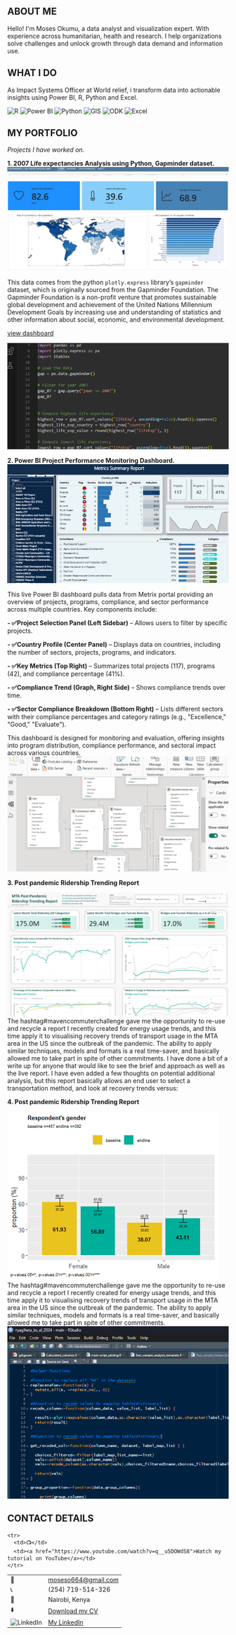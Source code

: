 <!--Section 1: Introduce your self-->
## ABOUT ME

Hello! I'm Moses Okumu, a data analyst and visualization expert. With experience across humanitarian, health and research. I help organizations solve challenges and unlock growth through data demand and information use.


<!--Mention your top/relevant skills here - core and soft skills-->
## WHAT I DO

As Impact Systems Officer at World relief, i transform data into actionable insights using Power BI, R, Python and Excel.

  ![R](https://img.shields.io/badge/R-276DC3?style=for-the-badge&logo=r&logoColor=white)
  ![Power BI](https://img.shields.io/badge/Power%20BI-F2C811?style=for-the-badge&logo=powerbi&logoColor=black)
  ![Python](https://img.shields.io/badge/Python-3776AB?style=for-the-badge&logo=python&logoColor=white)
  ![GIS](https://img.shields.io/badge/GIS-006747?style=for-the-badge&logo=esri&logoColor=white)
  ![ODK](https://img.shields.io/badge/ODK-FF6600?style=for-the-badge&logo=opendatakit&logoColor=white)
  ![Excel](https://img.shields.io/badge/Excel-217346?style=for-the-badge&logo=microsoft-excel&logoColor=white)

<!--Section 2: List 3-4 key projects-->
## MY PORTFOLIO

*Projects I have worked on.*

**1. 2007 Life expectancies Analysis using Python, Gapminder dataset.**
![image](gapminder.png)

This data comes from the python `plotly.express` library’s `gapminder` dataset, which is originally sourced from the Gapminder Foundation.
The Gapminder Foundation is a non-profit venture that promotes sustainable global development and achievement of the United Nations Millennium Development Goals by increasing use and understanding of statistics and other information about social, economic, and environmental development.

[view dashboard](https://mose742.github.io/my_first_repo_2025/gapminder_copy.html)

![image](code.png)

**2. Power BI Project Performance Monitoring Dashboard.**
![image](metrix.png)

This live Power BI dashboard pulls data from Metrix portal providing an overview of projects, programs, compliance, and sector performance across multiple countries. Key components include:

**- ✅Project Selection Panel (Left Sidebar)** – Allows users to filter by specific projects.

**- ✅Country Profile (Center Panel)** – Displays data on countries, including the number of sectors, projects, programs, and indicators.

**- ✅Key Metrics (Top Right)** – Summarizes total projects (117), programs (42), and compliance percentage (41%).

**- ✅Compliance Trend (Graph, Right Side)** – Shows compliance trends over time.

**- ✅Sector Compliance Breakdown (Bottom Right)** – Lists different sectors with their compliance percentages and category ratings (e.g., "Excellence," "Good," "Evaluate").

This dashboard is designed for monitoring and evaluation, offering insights into program distribution, compliance performance, and sectoral impact across various countries. 
![image](model.png)

**3. Post pandemic Ridership Trending Report**

![image](linkdn2025.png)
The hashtag#mavencommuterchallenge gave me the opportunity to re-use and recycle a report I recently created for energy usage trends, and this time apply it to visualising recovery trends of transport usage in the MTA area in the US since the outbreak of the pandemic.
The ability to apply similar techniques, models and formats is a real time-saver, and basically allowed me to take part in spite of other commitments.
I have done a bit of a write up for anyone that would like to see the brief and approach as well as the live report. 
I have even added a few thoughts on potential additional analysis, but this report basically allows an end user to select a transportation method, and look at recovery trends versus: 

**4. Post pandemic Ridership Trending Report**

![image](R.png)
The hashtag#mavencommuterchallenge gave me the opportunity to re-use and recycle a report I recently created for energy usage trends, and this time apply it to visualising recovery trends of transport usage in the MTA area in the US since the outbreak of the pandemic.
The ability to apply similar techniques, models and formats is a real time-saver, and basically allowed me to take part in spite of other commitments.
![image](r_script.png)

## CONTACT DETAILS

<table>
  <tbody>
    <tr>
      <td>📧</td>
      <td><a href="mailto:anietieetuk@gmail.com">moseso664@gmail.com</a></td>
    </tr>
    <tr>
      <td>📞</td>
      <td>(254) 719-514-326</td>
    </tr>
    <tr>
      <td>📍</td>
      <td>Nairobi, Kenya</td>
    </tr>
    <tr>
      <td>⬇️</td>
      <td><a href="https://github.com/Mose742/portfolio/blob/main/documents/updated_cv.pdf">Download my CV</a></td>
    </tr>
   <tr>
    <td><img src="https://upload.wikimedia.org/wikipedia/commons/c/ca/LinkedIn_logo_initials.png" alt="LinkedIn" width="15.5" height="15.5"></td>
    <td><a href="https://www.linkedin.com/in/mosesokumu/">My LinkedIn</a></td>
</tr>

    <tr>
      <td>📺</td>
      <td><a href="https://www.youtube.com/watch?v=q__u5DOWdS8">Watch my tutorial on YouTube</a></td>
    </tr>
  </tbody>
</table>

   





